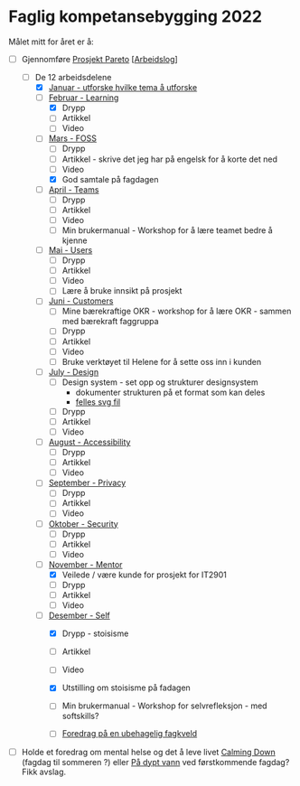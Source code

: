 # Faglig kompetansebygging 2022

Målet mitt for året er å:
- [ ] Gjennomføre [Prosjekt Pareto](/projects/pareto) [[Arbeidslog](/projects/pareto/progress)]
  - [ ] De 12 arbeidsdelene
    - [x] [Januar - utforske hvilke tema å utforske](/projects/pareto/0-topics)
    - [ ] [Februar - Learning](/projects/pareto/1-learning)
        - [x] Drypp
        - [ ] Artikkel 
        - [ ] Video
    - [ ] [Mars - FOSS](/projects/pareto/2-foss)
        - [ ] Drypp
        - [ ] Artikkel - skrive det jeg har på engelsk for å korte det ned
        - [ ] Video
        - [x] God samtale på fagdagen
    - [ ] [April - Teams](/projects/pareto/3-teams)
        - [ ] Drypp
        - [ ] Artikkel 
        - [ ] Video
        - [ ] Min brukermanual - Workshop for å lære teamet bedre å kjenne
    - [ ] [Mai - Users](/projects/pareto/4-users)
        - [ ] Drypp
        - [ ] Artikkel 
        - [ ] Video
        - [ ] Lære å bruke innsikt på prosjekt
    - [ ] [Juni - Customers](/projects/pareto/5-customers)
        - [ ] Mine bærekraftige OKR - workshop for å lære OKR - sammen med bærekraft faggruppa
        - [ ] Drypp
        - [ ] Artikkel 
        - [ ] Video
        - [ ] Bruke verktøyet til Helene for å sette oss inn i kunden
    - [ ] [July - Design](/projects/pareto/6-design) 
        - [ ] Design system - set opp og strukturer designsystem
            - dokumenter strukturen på et format som kan deles
            - [felles svg fil](/notes/using-svg-icons.md)
        - [ ] Drypp
        - [ ] Artikkel 
        - [ ] Video
    - [ ] [August - Accessibility](/projects/pareto/7-accessibility)
        - [ ] Drypp
        - [ ] Artikkel 
        - [ ] Video
    - [ ] [September - Privacy](/projects/pareto/8-privacy)
        - [ ] Drypp
        - [ ] Artikkel 
        - [ ] Video
    - [ ] [Oktober - Security](/projects/pareto/9-security)
        - [ ] Drypp
        - [ ] Artikkel 
        - [ ] Video
    - [ ] [November - Mentor ](/projects/pareto/10-mentor)
        - [x] Veilede / være kunde for prosjekt for IT2901 
        - [ ] Drypp
        - [ ] Artikkel 
        - [ ] Video
    - [ ] [Desember - Self](/projects/pareto/11-self)
        - [x] Drypp - stoisisme
        - [ ] Artikkel 
        - [ ] Video
        - [x] Utstilling om stoisisme på fadagen
        - [ ] Min brukermanual - Workshop for selvrefleksjon - med softskills?
        - [ ] [Foredrag på en ubehagelig fagkveld](/articles/why-cant-things-be-easy/)


  
- [ ] Holde et foredrag om mental helse og det å leve livet [Calming Down](/articles/calming-down)  (fagdag til sommeren ?) eller [På dypt vann](/articles/paa-dypt-vann) ved førstkommende fagdag? Fikk avslag.







